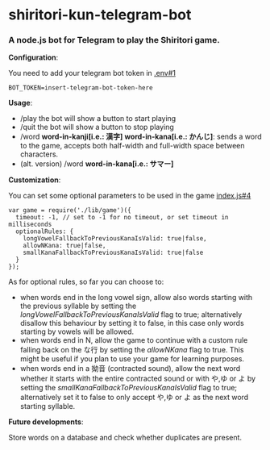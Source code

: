 # shiritori-kun-telegram-bot
### A node.js bot for Telegram to play the Shiritori game.

**Configuration**:

You need to add your telegram bot token in [.env#1](https://github.com/Harumaro/shiritori-kun-telegram-bot/blob/master/.env_example#L1)
```
BOT_TOKEN=insert-telegram-bot-token-here
```

**Usage**:
- /play the bot will show a button to start playing
- /quit the bot will show a button to stop playing
- /word **word-in-kanji[i.e.: 漢字]** **word-in-kana[i.e.: かんじ]**: sends a word to the game, accepts both half-width and full-width space between characters.
- (alt. version) /word **word-in-kana[i.e.: サマー]**

**Customization**:

You can set some optional parameters to be used in the game [index.js#4](https://github.com/Harumaro/shiritori-kun-telegram-bot/blob/master/index.js#L2)
```
var game = require('./lib/game')({
  timeout: -1, // set to -1 for no timeout, or set timeout in milliseconds
  optionalRules: {
    longVowelFallbackToPreviousKanaIsValid: true|false,
    allowNKana: true|false,
    smallKanaFallbackToPreviousKanaIsValid: true|false
  }
});
```

As for optional rules, so far you can choose to:
- when words end in the long vowel sign, allow also words starting with the previous syllable by setting the _longVowelFallbackToPreviousKanaIsValid_ flag to true; alternatively disallow this behaviour by setting it to false, in this case only words starting by vowels will be allowed.
- when words end in N, allow the game to continue with a custom rule falling back on the な行 by setting the _allowNKana_ flag to true. This might be useful if you plan to use your game for learning purposes.
- when words end in a 拗音 (contracted sound), allow the next word whether it starts with the entire contracted sound or with や,ゆ or よ by setting the _smallKanaFallbackToPreviousKanaIsValid_ flag to true; alternatively set it to false to only accept や,ゆ or よ as the next word starting syllable.

**Future developments**:

Store words on a database and check whether duplicates are present.
